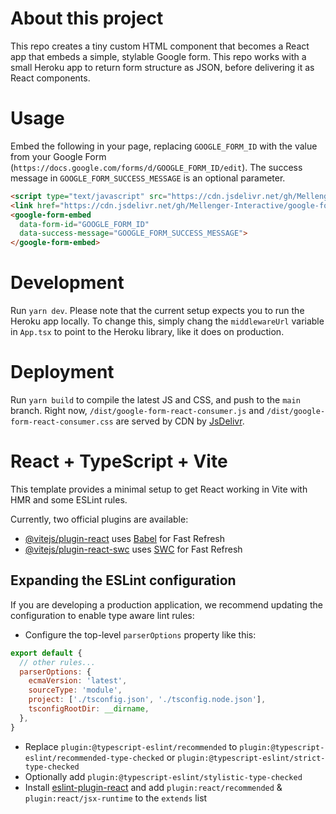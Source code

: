 # About this project

This repo creates a tiny custom HTML component that becomes a React app that embeds a simple, stylable Google form.
This repo works with a small Heroku app to return form structure as JSON, before delivering it as React components.

# Usage

Embed the following in your page, replacing `GOOGLE_FORM_ID` with the value from your Google Form (`https://docs.google.com/forms/d/GOOGLE_FORM_ID/edit`). The success message in `GOOGLE_FORM_SUCCESS_MESSAGE` is an optional parameter.
```html
<script type="text/javascript" src="https://cdn.jsdelivr.net/gh/Mellenger-Interactive/google-form-react-consumer@main/dist/google-form-react-consumer.js"></script>
<link href="https://cdn.jsdelivr.net/gh/Mellenger-Interactive/google-form-react-consumer@main/dist/google-form-react-consumer.css" rel="stylesheet" type="text/css" media="all">
<google-form-embed
  data-form-id="GOOGLE_FORM_ID"
  data-success-message="GOOGLE_FORM_SUCCESS_MESSAGE">
</google-form-embed>
```

# Development

Run `yarn dev`. Please note that the current setup expects you to run the Heroku app locally. To change this, simply chang the `middlewareUrl` variable in `App.tsx` to point to the Heroku library, like it does on production.

# Deployment

Run `yarn build` to compile the latest JS and CSS, and push to the `main` branch.
Right now, `/dist/google-form-react-consumer.js` and `/dist/google-form-react-consumer.css` are served by CDN by [JsDelivr](https://www.jsdelivr.com/github).

# React + TypeScript + Vite

This template provides a minimal setup to get React working in Vite with HMR and some ESLint rules.

Currently, two official plugins are available:

- [@vitejs/plugin-react](https://github.com/vitejs/vite-plugin-react/blob/main/packages/plugin-react/README.md) uses [Babel](https://babeljs.io/) for Fast Refresh
- [@vitejs/plugin-react-swc](https://github.com/vitejs/vite-plugin-react-swc) uses [SWC](https://swc.rs/) for Fast Refresh

## Expanding the ESLint configuration

If you are developing a production application, we recommend updating the configuration to enable type aware lint rules:

- Configure the top-level `parserOptions` property like this:

```js
export default {
  // other rules...
  parserOptions: {
    ecmaVersion: 'latest',
    sourceType: 'module',
    project: ['./tsconfig.json', './tsconfig.node.json'],
    tsconfigRootDir: __dirname,
  },
}
```

- Replace `plugin:@typescript-eslint/recommended` to `plugin:@typescript-eslint/recommended-type-checked` or `plugin:@typescript-eslint/strict-type-checked`
- Optionally add `plugin:@typescript-eslint/stylistic-type-checked`
- Install [eslint-plugin-react](https://github.com/jsx-eslint/eslint-plugin-react) and add `plugin:react/recommended` & `plugin:react/jsx-runtime` to the `extends` list
